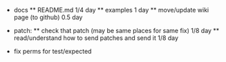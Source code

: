 * docs
  ** README.md
  1/4 day
  ** examples
  1 day
  ** move/update wiki page (to github)
  0.5 day

* patch:
  ** check that patch (may be same places for same fix)
  1/8 day
  ** read/understand how to send patches and send it
  1/8 day

* fix perms for test/expected